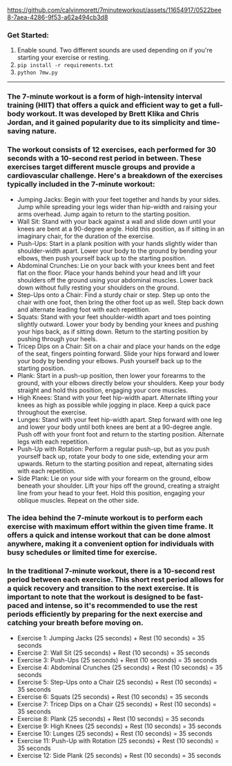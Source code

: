 https://github.com/calvinmorett/7minuteworkout/assets/11654917/0522bee8-7aea-4286-9f53-a62a494cb3d8

### Get Started:
1. Enable sound. Two different sounds are used depending on if you're starting your exercise or resting.
2. `pip install -r requirements.txt`
3. `python 7mw.py`

---

###  The 7-minute workout is a form of high-intensity interval training (HIIT) that offers a quick and efficient way to get a full-body workout. It was developed by Brett Klika and Chris Jordan, and it gained popularity due to its simplicity and time-saving nature.

### The workout consists of 12 exercises, each performed for 30 seconds with a 10-second rest period in between. These exercises target different muscle groups and provide a cardiovascular challenge. Here's a breakdown of the exercises typically included in the 7-minute workout:

- Jumping Jacks: Begin with your feet together and hands by your sides. Jump while spreading your legs wider than hip-width and raising your arms overhead. Jump again to return to the starting position.
- Wall Sit: Stand with your back against a wall and slide down until your knees are bent at a 90-degree angle. Hold this position, as if sitting in an imaginary chair, for the duration of the exercise.
- Push-Ups: Start in a plank position with your hands slightly wider than shoulder-width apart. Lower your body to the ground by bending your elbows, then push yourself back up to the starting position.
- Abdominal Crunches: Lie on your back with your knees bent and feet flat on the floor. Place your hands behind your head and lift your shoulders off the ground using your abdominal muscles. Lower back down without fully resting your shoulders on the ground.
- Step-Ups onto a Chair: Find a sturdy chair or step. Step up onto the chair with one foot, then bring the other foot up as well. Step back down and alternate leading foot with each repetition.
- Squats: Stand with your feet shoulder-width apart and toes pointing slightly outward. Lower your body by bending your knees and pushing your hips back, as if sitting down. Return to the starting position by pushing through your heels.
- Tricep Dips on a Chair: Sit on a chair and place your hands on the edge of the seat, fingers pointing forward. Slide your hips forward and lower your body by bending your elbows. Push yourself back up to the starting position.
- Plank: Start in a push-up position, then lower your forearms to the ground, with your elbows directly below your shoulders. Keep your body straight and hold this position, engaging your core muscles.
- High Knees: Stand with your feet hip-width apart. Alternate lifting your knees as high as possible while jogging in place. Keep a quick pace throughout the exercise.
- Lunges: Stand with your feet hip-width apart. Step forward with one leg and lower your body until both knees are bent at a 90-degree angle. Push off with your front foot and return to the starting position. Alternate legs with each repetition.
- Push-Up with Rotation: Perform a regular push-up, but as you push yourself back up, rotate your body to one side, extending your arm upwards. Return to the starting position and repeat, alternating sides with each repetition.
- Side Plank: Lie on your side with your forearm on the ground, elbow beneath your shoulder. Lift your hips off the ground, creating a straight line from your head to your feet. Hold this position, engaging your oblique muscles. Repeat on the other side.

### The idea behind the 7-minute workout is to perform each exercise with maximum effort within the given time frame. It offers a quick and intense workout that can be done almost anywhere, making it a convenient option for individuals with busy schedules or limited time for exercise.

### In the traditional 7-minute workout, there is a 10-second rest period between each exercise. This short rest period allows for a quick recovery and transition to the next exercise. It is important to note that the workout is designed to be fast-paced and intense, so it's recommended to use the rest periods efficiently by preparing for the next exercise and catching your breath before moving on.

- Exercise 1: Jumping Jacks (25 seconds) + Rest (10 seconds) = 35 seconds
- Exercise 2: Wall Sit (25 seconds) + Rest (10 seconds) = 35 seconds
- Exercise 3: Push-Ups (25 seconds) + Rest (10 seconds) = 35 seconds
- Exercise 4: Abdominal Crunches (25 seconds) + Rest (10 seconds) = 35 seconds
- Exercise 5: Step-Ups onto a Chair (25 seconds) + Rest (10 seconds) = 35 seconds
- Exercise 6: Squats (25 seconds) + Rest (10 seconds) = 35 seconds
- Exercise 7: Tricep Dips on a Chair (25 seconds) + Rest (10 seconds) = 35 seconds
- Exercise 8: Plank (25 seconds) + Rest (10 seconds) = 35 seconds
- Exercise 9: High Knees (25 seconds) + Rest (10 seconds) = 35 seconds
- Exercise 10: Lunges (25 seconds) + Rest (10 seconds) = 35 seconds
- Exercise 11: Push-Up with Rotation (25 seconds) + Rest (10 seconds) = 35 seconds
- Exercise 12: Side Plank (25 seconds) + Rest (10 seconds) = 35 seconds
